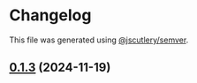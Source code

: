 # Changelog

This file was generated using [@jscutlery/semver](https://github.com/jscutlery/semver).

## [0.1.3](https://github.com/RedHatInsights/frontend-components/compare/@redhat-cloud-services/frontend-components-testing-0.1.2...@redhat-cloud-services/frontend-components-testing-0.1.3) (2024-11-19)
